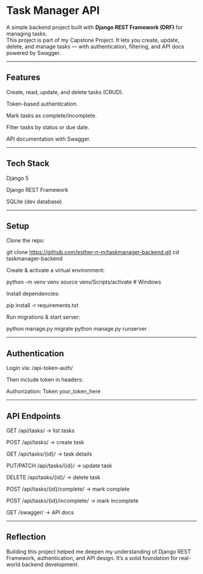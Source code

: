 # Task Manager API

A simple backend project built with **Django REST Framework (DRF)** for managing tasks.  
This project is part of my Capstone Project.
It lets you create, update, delete, and manage tasks — with authentication, filtering, and API docs powered by Swagger.

---

## Features

Create, read, update, and delete tasks (CRUD).

Token-based authentication.

Mark tasks as complete/incomplete.

Filter tasks by status or due date.

API documentation with Swagger.

---

## Tech Stack

Django 5

Django REST Framework

SQLite (dev database)

---

## Setup

Clone the repo:

git clone https://github.com/esther-n-m/taskmanager-backend.git
cd taskmanager-backend


Create & activate a virtual environment:

python -m venv venv
source venv/Scripts/activate   # Windows


Install dependencies:

pip install -r requirements.txt


Run migrations & start server:

python manage.py migrate
python manage.py runserver

---

## Authentication

Login via: /api-token-auth/

Then include token in headers:

Authorization: Token your_token_here

---

## API Endpoints

GET /api/tasks/ → list tasks

POST /api/tasks/ → create task

GET /api/tasks/{id}/ → task details

PUT/PATCH /api/tasks/{id}/ → update task

DELETE /api/tasks/{id}/ → delete task

POST /api/tasks/{id}/complete/ → mark complete

POST /api/tasks/{id}/incomplete/ → mark incomplete

GET /swagger/ → API docs

---

## Reflection

Building this project helped me deepen my understanding of Django REST Framework, authentication, and API design. It’s a solid foundation for real-world backend development.